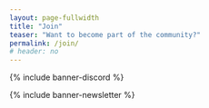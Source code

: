 ```yaml
---
layout: page-fullwidth
title: "Join"
teaser: "Want to become part of the community?"
permalink: /join/
# header: no
---
```


{% include banner-discord %}

{% include banner-newsletter %}